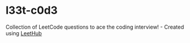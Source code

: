 # l33t-c0d3
Collection of LeetCode questions to ace the coding interview! - Created using [LeetHub](https://github.com/QasimWani/LeetHub)
